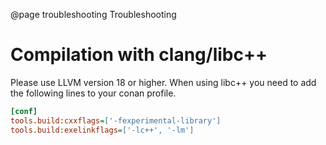@page troubleshooting Troubleshooting

# Compilation with clang/libc++
Please use LLVM version 18 or higher. When using libc++ you need to add the following lines to your conan profile.
```ini
[conf]
tools.build:cxxflags=['-fexperimental-library']
tools.build:exelinkflags=['-lc++', '-lm']
```